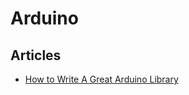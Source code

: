 # Arduino

## Articles

- [How to Write A Great Arduino Library](https://www.sparkfun.com/news/3245)
